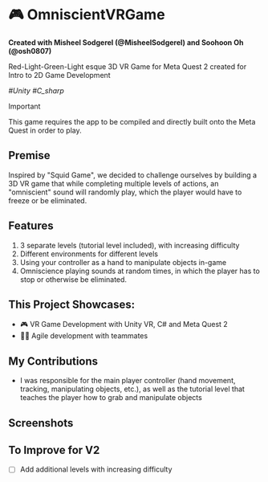 # 🎮 OmniscientVRGame

**Created with Misheel Sodgerel \(@MisheelSodgerel\) and Soohoon Oh \(@osh0807\)**

Red-Light-Green-Light esque 3D VR Game for Meta Quest 2 created for Intro to 2D Game Development

_\#Unity \#C_sharp_ 

> [!IMPORTANT]
> This game requires the app to be compiled and directly built onto the Meta Quest in order to play.

## Premise
Inspired by "Squid Game", we decided to challenge ourselves by building a 3D VR game that while completing multiple levels of actions, an "omniscient" sound will randomly play, which the player would have to freeze or be eliminated. 

## Features
1. 3 separate levels (tutorial level included), with increasing difficulty
2. Different environments for different levels
3. Using your controller as a hand to manipulate objects in-game
4. Omniscience playing sounds at random times, in which the player has to stop or otherwise be eliminated.

## This Project Showcases: 
- 🎮 VR Game Development with Unity VR, C# and Meta Quest 2
- 🏃‍♂️ Agile development with teammates

## My Contributions 
- I was responsible for the main player controller (hand movement, tracking, manipulating objects, etc.), as well as the tutorial level that teaches the player how to grab and manipulate objects

## Screenshots

## To Improve for V2
- [ ] Add additional levels with increasing difficulty

